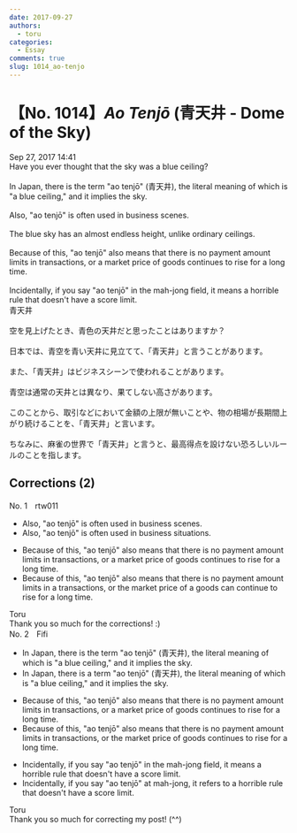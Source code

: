 ```yaml
---
date: 2017-09-27
authors:
  - toru
categories:
  - Essay
comments: true
slug: 1014_ao-tenjo
---
```


# 【No. 1014】<strong><em>Ao Tenjō</strong></em> (青天井 - Dome of the Sky)
<div class="date">Sep 27, 2017 14:41</div>
<div id="post"><div id="body_show_ori">
Have you ever thought that the sky was a blue ceiling?<br/><br/>In Japan, there is the term "ao tenjō" (青天井), the literal meaning of which is "a blue ceiling," and it implies the sky.<br/><br/>Also, "ao tenjō" is often used in business scenes.<br/><br/>The blue sky has an almost endless height, unlike ordinary ceilings.<br/><br/>Because of this, "ao tenjō" also means that there is no payment amount limits in transactions, or a market price of goods continues to rise for a long time.<br/><br/>Incidentally, if you say "ao tenjō" in the mah-jong field, it means a horrible rule that doesn't have a score limit.
</div></div>

<!-- more -->

<div id="post_ja"><div id="body_show_mo">
青天井<br/><br/>空を見上げたとき、青色の天井だと思ったことはありますか？<br/><br/>日本では、青空を青い天井に見立てて、「青天井」と言うことがあります。<br/><br/>また、「青天井」はビジネスシーンで使われることがあります。<br/><br/>青空は通常の天井とは異なり、果てしない高さがあります。<br/><br/>このことから、取引などにおいて金額の上限が無いことや、物の相場が長期間上がり続けることを、「青天井」と言います。<br/><br/>ちなみに、麻雀の世界で「青天井」と言うと、最高得点を設けない恐ろしいルールのことを指します。
</div></div>

## Corrections (2)
<div id="block"><div class="first_name"> No. 1　<span class="just_name">rtw011</span></div><div id="block2">
<ul class="correction_field">
<li class="incorrect">Also, "ao tenjō" is often used in business scenes.</li>
<li class="corrected correct">
Also, "ao tenjō" is often used in business <span class="f_red">situations.</span>
</li>
</ul>
<ul class="correction_field">
<li class="incorrect">Because of this, "ao tenjō" also means that there is no payment amount limits in transactions, or a market price of goods continues to rise for a long time.</li>
<li class="corrected correct">
Because of this, "ao tenjō" also means that there is no payment amount limit<span class="sline">s</span> in<span class="f_red"> a</span> transaction<span class="sline">s</span>, or<span class="f_red"> the</span> market price of <span class="f_red">a</span> good<span class="sline">s</span> <span class="f_red">can continue </span>to rise for a long time.
</li>
</ul>
</div><div class="name"><span class="just_name">Toru</span><br>
Thank you so much for the corrections! :)
</div>
</div>
<div id="block"><div class="first_name"> No. 2　<span class="just_name">Fifi</span></div><div id="block2">
<ul class="correction_field">
<li class="incorrect">In Japan, there is the term "ao tenjō" (青天井), the literal meaning of which is "a blue ceiling," and it implies the sky.</li>
<li class="corrected correct">
In Japan, there is <span class="f_red">a</span> term "ao tenjō" (青天井), the literal meaning of which is "a blue ceiling," and it implies the sky.
</li>
</ul>
<ul class="correction_field">
<li class="incorrect">Because of this, "ao tenjō" also means that there is no payment amount limits in transactions, or a market price of goods continues to rise for a long time.</li>
<li class="corrected correct">
Because of this, "ao tenjō" also means that there is no payment<span class="f_blue"><span class="sline"> amount</span></span> limit<span class="f_red"><span class="sline">s</span></span> in transactions, or <span class="f_red">the</span> market price of goods continues to rise for a long time.
</li>
</ul>
<ul class="correction_field">
<li class="incorrect">Incidentally, if you say "ao tenjō" in the mah-jong field, it means a horrible rule that doesn't have a score limit.</li>
<li class="corrected correct">
Incidentally, if you say "ao tenjō"<span class="f_red"> at mah-jong,</span> it <span class="f_red">refers to</span> a horrible rule that doesn't have a score limit.
</li>
</ul>
</div><div class="name"><span class="just_name">Toru</span><br>
Thank you so much for correcting my post! (^^)
</div>
</div>

